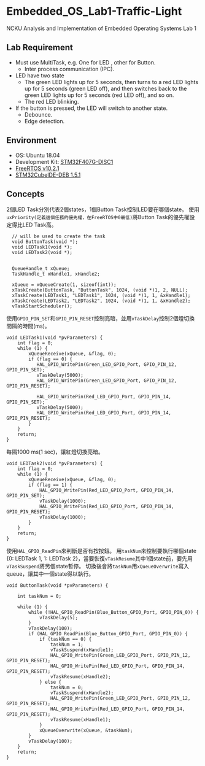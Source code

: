 # Embedded_OS_Lab1-Traffic-Light
NCKU Analysis and Implementation of Embedded Operating Systems Lab 1

## Lab Requirement

* Must use MultiTask, e.g.  One for LED ,  other for Button.
  * Inter process communication (IPC).
* LED have two state
  * The green LED lights up for 5 seconds, then turns to a red LED lights up for 5 seconds (green LED off), and then switches back to the green LED lights up for 5 seconds (red LED off), and so on.
  * The red LED blinking.
* If the button is pressed, the LED will switch to another state.
  * Debounce.
  * Edge detection.

## Environment

* OS: Ubuntu 18.04
* Development Kit: [STM32F407G-DISC1](https://www.st.com/en/evaluation-tools/stm32f4discovery.html)
* [FreeRTOS v10.2.1](https://github.com/FreeRTOS/FreeRTOS/tree/V10.2.1)
* [STM32CubeIDE-DEB 1.5.1](https://www.st.com/en/development-tools/stm32cubeide.html)

## Concepts

2個LED Task分別代表2個states，1個Button Task控制LED要在哪個state。
使用`uxPriority(定義這個任務的優先權，在FreeRTOS中0最低)`將Button Task的優先權設定得比LED Task高。
```c=
  // will be used to create the task
  void ButtonTask(void *);
  void LEDTask1(void *);
  void LEDTask2(void *);
  
  
  QueueHandle_t xQueue;
  TaskHandle_t xHandle1, xHandle2;
  
  xQueue = xQueueCreate(1, sizeof(int));
  xTaskCreate(ButtonTask, "ButtonTask", 1024, (void *)1, 2, NULL);
  xTaskCreate(LEDTask1, "LEDTask1", 1024, (void *)1, 1, &xHandle1);
  xTaskCreate(LEDTask2, "LEDTask2", 1024, (void *)1, 1, &xHandle2);
  vTaskStartScheduler();
```

使用`GPIO_PIN_SET`和`GPIO_PIN_RESET`控制亮暗，並用`vTaskDelay`控制2個燈切換間隔的時間(ms)。
```c=
void LEDTask1(void *pvParameters) {
	int flag = 0;
    while (1) {
        xQueueReceive(xQueue, &flag, 0);
        if (flag == 0) {
 		   HAL_GPIO_WritePin(Green_LED_GPIO_Port, GPIO_PIN_12, GPIO_PIN_SET);
 		   vTaskDelay(5000);
 		   HAL_GPIO_WritePin(Green_LED_GPIO_Port, GPIO_PIN_12, GPIO_PIN_RESET);
 		   
           HAL_GPIO_WritePin(Red_LED_GPIO_Port, GPIO_PIN_14, GPIO_PIN_SET);
 		   vTaskDelay(5000);
 		   HAL_GPIO_WritePin(Red_LED_GPIO_Port, GPIO_PIN_14, GPIO_PIN_RESET);
        }
    }
    return;
}
```

每隔1000 ms(1 sec)，讓紅燈切換亮暗。
```c=
void LEDTask2(void *pvParameters) {
	int flag = 0;
	while (1) {
		xQueueReceive(xQueue, &flag, 0);
		if (flag == 1) {
            HAL_GPIO_WritePin(Red_LED_GPIO_Port, GPIO_PIN_14, GPIO_PIN_SET);
			vTaskDelay(1000);
			HAL_GPIO_WritePin(Red_LED_GPIO_Port, GPIO_PIN_14, GPIO_PIN_RESET);
			vTaskDelay(1000);
		}
	}
    return;
}
```
使用`HAL_GPIO_ReadPin`來判斷是否有按按鈕。
用`taskNum`來控制要執行哪個state {0: LEDTask 1, 1: LEDTask 2}，當要恢復`vTaskResume`其中1個state前，要先用`vTaskSuspend`將另個state暫停。
切換後會將`taskNum`用`xQueueOverwrite`寫入queue，讓其中一個state得以執行。
```c=
void ButtonTask(void *pvParameters) {

	int taskNum = 0;

	while (1) {
		while (!HAL_GPIO_ReadPin(Blue_Button_GPIO_Port, GPIO_PIN_0)) {
			vTaskDelay(5);
		}
		vTaskDelay(100);
		if (HAL_GPIO_ReadPin(Blue_Button_GPIO_Port, GPIO_PIN_0)) {
			if (taskNum == 0) {
				taskNum = 1;
				vTaskSuspend(xHandle1);
				HAL_GPIO_WritePin(Green_LED_GPIO_Port, GPIO_PIN_12, GPIO_PIN_RESET);
				HAL_GPIO_WritePin(Red_LED_GPIO_Port, GPIO_PIN_14, GPIO_PIN_RESET);
				vTaskResume(xHandle2);
			} else {
				taskNum = 0;
				vTaskSuspend(xHandle2);
				HAL_GPIO_WritePin(Green_LED_GPIO_Port, GPIO_PIN_12, GPIO_PIN_RESET);
				HAL_GPIO_WritePin(Red_LED_GPIO_Port, GPIO_PIN_14, GPIO_PIN_RESET);
				vTaskResume(xHandle1);
			}
			xQueueOverwrite(xQueue, &taskNum);
		}
		vTaskDelay(100);
	}
    return;
}
```
